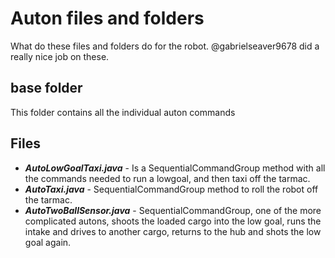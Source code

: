 # Auton files and folders

What do these files and folders do for the robot.  @gabrielseaver9678 did a really nice job on these.


## base folder

This folder contains all the individual auton commands

## Files

* **_AutoLowGoalTaxi.java_** - Is a SequentialCommandGroup method with all the commands needed to run a lowgoal, and then taxi off the tarmac. 
* **_AutoTaxi.java_** - SequentialCommandGroup method to roll the robot off the tarmac.
* **_AutoTwoBallSensor.java_** - SequentialCommandGroup, one of the more complicated autons, shoots the loaded cargo into the low goal, runs the intake and drives to another cargo, returns to the hub and shots the low goal again.